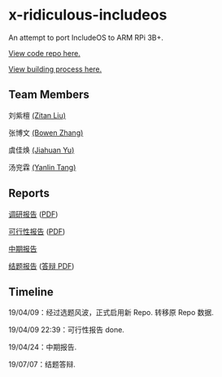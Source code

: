 # x-ridiculous-includeos

An attempt to port IncludeOS to ARM RPi 3B+.

[View code repo here.](https://github.com/libreliu/IncludeOS)

[View building process here.](reports/building_docs/DevNote.md)

## Team Members

刘紫檀 [(Zitan Liu)](https://github.com/libreliu)

张博文 [(Bowen Zhang)](https://github.com/ForeverFancy)

虞佳焕 [(Jiahuan Yu)](https://github.com/yjh1021317464)

汤兖霖 [(Yanlin Tang)](https://github.com/RuaBQ)

## Reports

[调研报告](reports/research.md) ([PDF](reports/research.pdf))

[可行性报告](reports/feasibility.md) ([PDF](reports/feasibility.pdf))

[中期报告](reports/Ridiculous-includeOS-Final.pdf)

[结题报告](reports/concluding.md) ([答辩 PDF](reports/Ridiculous-includeOS-Final.pdf))

## Timeline

19/04/09：经过选题风波，正式启用新 Repo. 转移原 Repo 数据.

19/04/09 22:39：可行性报告 done.

19/04/24：中期报告.

19/07/07：结题答辩.